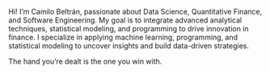 Hi! I’m Camilo Beltrán, passionate about Data Science, Quantitative Finance, and Software Engineering. My goal is to integrate advanced analytical techniques, statistical modeling, and programming to drive innovation in finance. I specialize in applying machine learning, programming, and statistical modeling to uncover insights and build data-driven strategies.

The hand you’re dealt is the one you win with.
